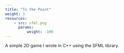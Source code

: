 ```yaml
---
title: "To the Point"
weight: 3
resources:
    - src: sfml.png
      params:
          weight: -100
---
```


A simple 2D game I wrote in C++ using the SFML library.

